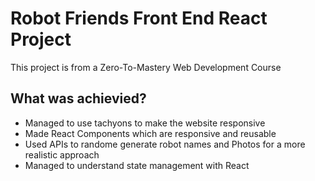 <h1> Robot Friends Front End React Project </h1>

  <p>This project is from a Zero-To-Mastery Web Development Course<p>
  
<h2>What was achievied?</h2>
  
  <ul>
  <li>Managed to use tachyons to make the website responsive</li>
  <li>Made React Components which are responsive and reusable</li>
  <li>Used APIs to randome generate robot names and Photos for a more realistic approach</li>
  <li>Managed to understand state management with React</li>
  </ul>
